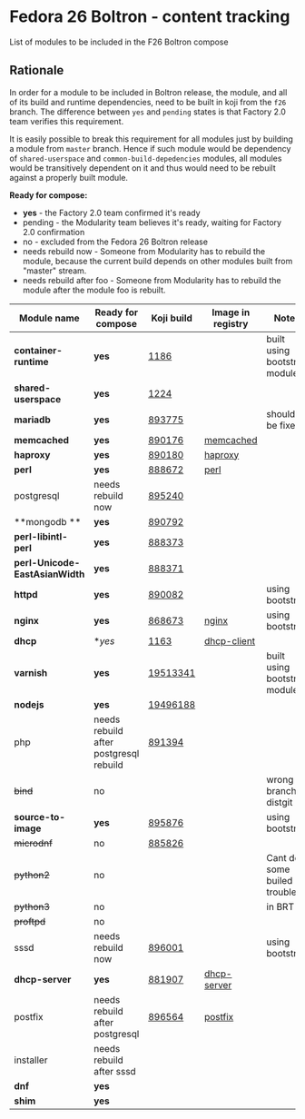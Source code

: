 # Fedora 26 Boltron - content tracking

List of modules to be included in the F26 Boltron compose


## Rationale

In order for a module to be included in Boltron release, the module, and all of
its build and runtime dependencies, need to be built in koji from the `f26`
branch. The difference between `yes` and `pending` states is that Factory 2.0
team verifies this requirement.

It is easily possible to break this requirement for all modules just by
building a module from `master` branch. Hence if such module would be
dependency of `shared-userspace` and `common-build-depedencies` modules, all
modules would be transitively dependent on it and thus would need to be rebuilt
against a properly built module.


**Ready for compose:**

* **yes** - the Factory 2.0 team confirmed it's ready
* pending - the Modularity team believes it's ready, waiting for Factory 2.0 confirmation
* no - excluded from the Fedora 26 Boltron release
* needs rebuild now - Someone from Modularity has to rebuild the module, because the current build depends on other modules built from "master" stream.
* needs rebuild after foo - Someone from Modularity has to rebuild the module after the module foo is rebuilt.

| Module name         | Ready for compose | Koji build | Image in registry |Notes |
| --------------------|-------------------|------------|-------------------|-------|
|**container-runtime**    |**yes** |[1186](https://koji.fedoraproject.org/koji/taginfo?tagID=1186) | |built using bootstrap module |
|**shared-userspace**     |**yes** |[1224](https://koji.fedoraproject.org/koji/taginfo?tagID=1224) | | |
|**mariadb**              |**yes** |[893775](https://koji.fedoraproject.org/koji/buildinfo?buildID=893775) | |should be fixed |
|**memcached**            |**yes** |[890176](https://koji.fedoraproject.org/koji/buildinfo?buildID=890176) |[memcached](docker.io/modularitycontainers/memcached) | |
|**haproxy**              |**yes** |[890180](https://koji.fedoraproject.org/koji/buildinfo?buildID=890180) |[haproxy](docker.io/modularitycontainers/haproxy) | |
|**perl**                 |**yes** |[888672](https://koji.fedoraproject.org/koji/buildinfo?buildID=888672) |[perl](docker.io/modularitycontainers/perl) | |
|postgresql           |needs rebuild now|[895240](https://koji.fedoraproject.org/koji/buildinfo?buildID=895240) | | |
|**mongodb **             |**yes** |[890792](https://koji.fedoraproject.org/koji/buildinfo?buildID=890792) | | |
|**perl-libintl-perl**    |**yes** |[888373](https://koji.fedoraproject.org/koji/buildinfo?buildID=888373) | | |
|**perl-Unicode-EastAsianWidth** |**yes** |[888371](https://koji.fedoraproject.org/koji/buildinfo?buildID=888371) | | |
|**httpd**                |**yes** |[890082](https://koji.fedoraproject.org/koji/buildinfo?buildID=890082) | |using bootstrap |
|**nginx**                |**yes** |[868673](https://koji.fedoraproject.org/koji/buildinfo?buildID=868673) |[nginx](docker.io/modularitycontainers/nginx) |using bootstrap |
|**dhcp**                 |**yes* |[1163](https://koji.fedoraproject.org/koji/taginfo?tagID=1163) |[dhcp-client](docker.io/modularitycontainers/dhcp-client) |
|**varnish**              |**yes** |[19513341](https://koji.fedoraproject.org/koji/taskinfo?taskID=19513341) | |built using bootstrap module |
|**nodejs**               |**yes**|[19496188](https://koji.fedoraproject.org/koji/taskinfo?taskID=19496188) | |
|php                  |needs rebuild after postgresql rebuild |[891394](https://koji.fedoraproject.org/koji/buildinfo?buildID=891394) | | |
|~~bind~~                 |no| | |wrong branch in distgit |
|**source-to-image**      |**yes** |[895876](https://koji.fedoraproject.org/koji/buildinfo?buildID=895876) | |using bootstrap |
|~~microdnf~~         |no |[885826](https://koji.fedoraproject.org/koji/buildinfo?buildID=885826) | |
|~~python2~~          |no | | |Cant do, some builed troubles  |
|~~python3~~          |no | | |in BRT |
|~~proftpd~~          |no  | | | |
|sssd | needs rebuild now |[896001](https://koji.fedoraproject.org/koji/buildinfo?buildID=896001) | | using bootstrap |
|**dhcp-server**          |**yes** |[881907](https://koji.fedoraproject.org/koji/buildinfo?buildID=881907) |[dhcp-server](docker.io/modularitycontainers/dhcp-server) ||
|postfix | needs rebuild after postgresql | [896564](https://koji.fedoraproject.org/koji/buildinfo?buildID=896564) |[postfix](docker.io/modularitycontainers/postfix)|
|installer | needs rebuild after sssd | ||
|**dnf** | **yes** | ||
|**shim** | **yes** | ||
